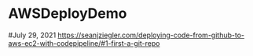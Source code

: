 # AWSDeployDemo
#July 29, 2021
https://seanjziegler.com/deploying-code-from-github-to-aws-ec2-with-codepipeline/#1-first-a-git-repo
